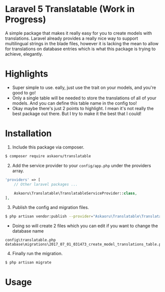 # Laravel 5 Translatable (Work in Progress)

A simple package that makes it really easy for you to create models with translations. 
Laravel already provides a really nice way to support multilingual strings in the blade files, however it is lacking the mean to allow for translations on database entries which is what this package is trying to achieve, elegantly.

# Highlights

- Super simple to use. eally, just use the trait on your models, and you're good to go!
- Only a single table will be needed to store the translations of all of your models. And you can define this table name in the config too!
- Okay maybe there's just 2 points to highlight. I mean it's not really the best package out there. But I try to make it the best that I could!

# Installation
1. Include this package via composer.
````bash
$ composer require askaoru/translatable
````
2. Add the service provider to your `config/app.php` under the providers array.
````php
'providers' => [
    // Other laravel packages ...
    
    Askaoru\Translatable\TranslatableServiceProvider::class,
],
````
3. Publish the config and migration files.
````bash
$ php artisan vendor:publish --provider="Askaoru\Translatable\TranslatableServiceProvider"
````
- Doing so will create 2 files which you can edit if you want to change the database name
````
config\translatable.php
database\migrations\2017_07_01_031473_create_model_translations_table.php
````
4. Finally run the migration.
````bash
$ php artisan migrate
````

# Usage


